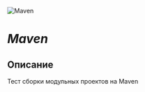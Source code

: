 ![Maven](https://cdn1.iconfinder.com/data/icons/miscellaneous-64-mix/168/maven_app_expert_connoisseurnet_work_technology_sharing-256.png)
# *Maven*
## Описание
Тест сборки модульных проектов на Maven
